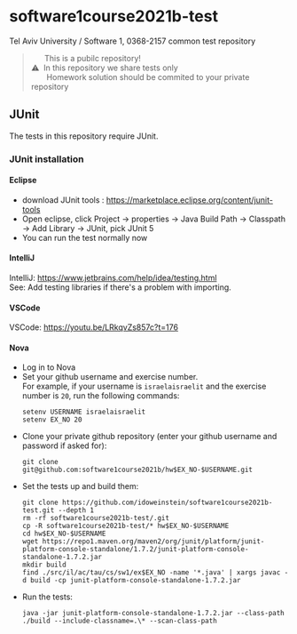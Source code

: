 # software1course2021b-test
Tel Aviv University / Software 1, 0368-2157 common test repository
> &nbsp;&nbsp;&nbsp;&nbsp;&nbsp; This is a pubilc repository! <br>
>⚠️&nbsp;&nbsp;In this repository we share tests only <br>
> &nbsp;&nbsp;&nbsp;&nbsp;&nbsp;&nbsp;&nbsp;Homework solution should be commited to your private repository
## JUnit
The tests in this repository require JUnit.

### JUnit installation
#### Eclipse
* download JUnit tools : https://marketplace.eclipse.org/content/junit-tools <br>
* Open eclipse, click Project -> properties -> Java Build Path -> Classpath -> Add Library -> JUnit, pick JUnit 5 <br>
* You can run the test normally now
#### IntelliJ
IntelliJ: https://www.jetbrains.com/help/idea/testing.html <br>
See: Add testing libraries if there's a problem with importing.
#### VSCode
VSCode: https://youtu.be/LRkqvZs857c?t=176
#### Nova
* Log in to Nova
* Set your github username and exercise number. <br>
  For example, if your username is `israelaisraelit` and the exercise number is `20`, run the following commands:
  ```
  setenv USERNAME israelaisraelit
  setenv EX_NO 20
  ```
* Clone your private github repository (enter your github username and password if asked for):
  ```
  git clone git@github.com:software1course2021b/hw$EX_NO-$USERNAME.git
  ```
* Set the tests up and build them:
  ```
  git clone https://github.com/idoweinstein/software1course2021b-test.git --depth 1
  rm -rf software1course2021b-test/.git
  cp -R software1course2021b-test/* hw$EX_NO-$USERNAME
  cd hw$EX_NO-$USERNAME
  wget https://repo1.maven.org/maven2/org/junit/platform/junit-platform-console-standalone/1.7.2/junit-platform-console-standalone-1.7.2.jar
  mkdir build
  find ./src/il/ac/tau/cs/sw1/ex$EX_NO -name '*.java' | xargs javac -d build -cp junit-platform-console-standalone-1.7.2.jar
  ```
* Run the tests:
  ```
  java -jar junit-platform-console-standalone-1.7.2.jar --class-path ./build --include-classname=.\* --scan-class-path
  ```

